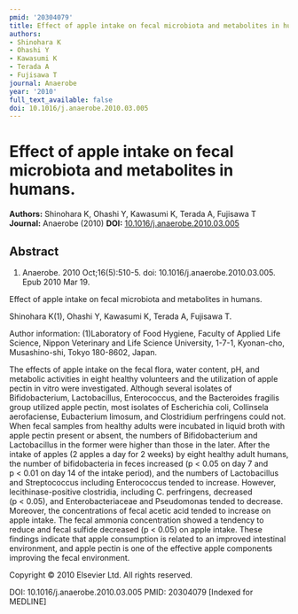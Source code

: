 ```yaml
---
pmid: '20304079'
title: Effect of apple intake on fecal microbiota and metabolites in humans.
authors:
- Shinohara K
- Ohashi Y
- Kawasumi K
- Terada A
- Fujisawa T
journal: Anaerobe
year: '2010'
full_text_available: false
doi: 10.1016/j.anaerobe.2010.03.005
---
```


# Effect of apple intake on fecal microbiota and metabolites in humans.
**Authors:** Shinohara K, Ohashi Y, Kawasumi K, Terada A, Fujisawa T
**Journal:** Anaerobe (2010)
**DOI:** [10.1016/j.anaerobe.2010.03.005](https://doi.org/10.1016/j.anaerobe.2010.03.005)

## Abstract

1. Anaerobe. 2010 Oct;16(5):510-5. doi: 10.1016/j.anaerobe.2010.03.005. Epub 2010
 Mar 19.

Effect of apple intake on fecal microbiota and metabolites in humans.

Shinohara K(1), Ohashi Y, Kawasumi K, Terada A, Fujisawa T.

Author information:
(1)Laboratory of Food Hygiene, Faculty of Applied Life Science, Nippon 
Veterinary and Life Science University, 1-7-1, Kyonan-cho, Musashino-shi, Tokyo 
180-8602, Japan.

The effects of apple intake on the fecal flora, water content, pH, and metabolic 
activities in eight healthy volunteers and the utilization of apple pectin in 
vitro were investigated. Although several isolates of Bifidobacterium, 
Lactobacillus, Enterococcus, and the Bacteroides fragilis group utilized apple 
pectin, most isolates of Escherichia coli, Collinsela aerofaciense, Eubacterium 
limosum, and Clostridium perfringens could not. When fecal samples from healthy 
adults were incubated in liquid broth with apple pectin present or absent, the 
numbers of Bifidobacterium and Lactobacillus in the former were higher than 
those in the later. After the intake of apples (2 apples a day for 2 weeks) by 
eight healthy adult humans, the number of bifidobacteria in feces increased 
(p < 0.05 on day 7 and p < 0.01 on day 14 of the intake period), and the numbers 
of Lactobacillus and Streptococcus including Enterococcus tended to increase. 
However, lecithinase-positive clostridia, including C. perfringens, decreased 
(p < 0.05), and Enterobacteriaceae and Pseudomonas tended to decrease. Moreover, 
the concentrations of fecal acetic acid tended to increase on apple intake. The 
fecal ammonia concentration showed a tendency to reduce and fecal sulfide 
decreased (p < 0.05) on apple intake. These findings indicate that apple 
consumption is related to an improved intestinal environment, and apple pectin 
is one of the effective apple components improving the fecal environment.

Copyright © 2010 Elsevier Ltd. All rights reserved.

DOI: 10.1016/j.anaerobe.2010.03.005
PMID: 20304079 [Indexed for MEDLINE]
